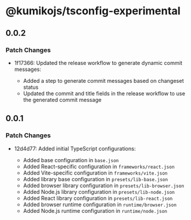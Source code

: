 # @kumikojs/tsconfig-experimental

## 0.0.2

### Patch Changes

- 1f17366: Updated the release workflow to generate dynamic commit messages:

  - Added a step to generate commit messages based on changeset status
  - Updated the commit and title fields in the release workflow to use the generated commit message

## 0.0.1

### Patch Changes

- 12d4d77: Added initial TypeScript configurations:

  - Added base configuration in `base.json`
  - Added React-specific configuration in `frameworks/react.json`
  - Added Vite-specific configuration in `frameworks/vite.json`
  - Added library base configuration in `presets/lib-base.json`
  - Added browser library configuration in `presets/lib-browser.json`
  - Added Node.js library configuration in `presets/lib-node.json`
  - Added React library configuration in `presets/lib-react.json`
  - Added browser runtime configuration in `runtime/browser.json`
  - Added Node.js runtime configuration in `runtime/node.json`
